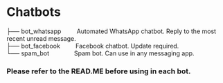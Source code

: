 # Chatbots

├── bot_whatsapp &emsp;&emsp; Automated WhatsApp chatbot. Reply to the most recent unread message.<br>
├── bot_facebook &emsp;&emsp; Facebook chatbot. Update required.<br>
└── spam_bot &emsp;&emsp;&emsp;&nbsp;&nbsp;&nbsp;Spam bot. Can use in any messaging app.

### Please refer to the READ.ME before using in each bot.
